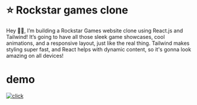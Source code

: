# ⭐ Rockstar games clone 

Hey 👋😊, I’m building a Rockstar Games website clone using React.js and Tailwind! It’s going to have all those sleek game showcases, cool animations, and a responsive layout, just like the real thing. Tailwind makes styling super fast, and React helps with dynamic content, so it's gonna look amazing on all devices!
# demo
<a href="https://rockstar-clone-by-ankit.onrender.com/" target="_blank"><img src="https://img.shields.io/badge/click-to%20Visit%20site-lime?labelColor=black&style=flat&link=https://rockstar-clone-by-ankit.onrender.com/" alt="click " /></a>


